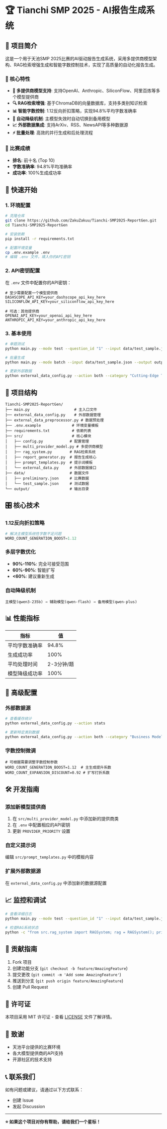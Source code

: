 # 🏆 Tianchi SMP 2025 - AI报告生成系统

## 📖 项目简介

这是一个用于天池SMP 2025比赛的AI驱动报告生成系统，采用多提供商模型架构、RAG检索增强生成和智能字数控制技术，实现了高质量的自动化报告生成。

### 🎯 核心特性

- **🤖 多提供商模型支持**: 支持OpenAI、Anthropic、SiliconFlow、阿里百炼等多个模型提供商
- **🔍 RAG检索增强**: 基于ChromaDB的向量数据库，支持多类别知识检索
- **📊 智能字数控制**: 1.12反向折扣策略，实现94.8%平均字数准确率
- **🔄 自动降级机制**: 主模型失效时自动切换到备用模型
- **📈 外部数据集成**: 支持ArXiv、RSS、NewsAPI等多种数据源
- **⚡ 批量处理**: 高效的并行生成和后处理流程

### 🏅 比赛成绩

- **排名**: 前十名 (Top 10)
- **字数准确率**: 94.8%平均准确率
- **成功率**: 100%生成成功率

## 🚀 快速开始

### 1. 环境配置

```bash
# 克隆仓库
git clone https://github.com/ZakuZakuu/Tianchi-SMP2025-ReportGen.git
cd Tianchi-SMP2025-ReportGen

# 安装依赖
pip install -r requirements.txt

# 配置环境变量
cp .env.example .env
# 编辑 .env 文件，填入你的API密钥
```

### 2. API密钥配置

在 `.env` 文件中配置你的API密钥：

```env
# 至少需要配置一个模型提供商
DASHSCOPE_API_KEY=your_dashscope_api_key_here
SILICONFLOW_API_KEY=your_siliconflow_api_key_here

# 可选：其他提供商
OPENAI_API_KEY=your_openai_api_key_here
ANTHROPIC_API_KEY=your_anthropic_api_key_here
```

### 3. 基本使用

```bash
# 单题测试
python main.py --mode test --question_id "1" --input data/test_sample.json

# 批量生成
python main.py --mode batch --input data/test_sample.json --output output/results.json --post-process

# 更新外部数据
python external_data_config.py --action both --category "Cutting-Edge Tech & AI"
```

## 📁 项目结构

```
Tianchi-SMP2025-ReportGen/
├── main.py                    # 主入口文件
├── external_data_config.py    # 外部数据管理
├── external_data_preprocessor.py # 数据预处理
├── .env.example              # 环境变量模板
├── requirements.txt          # 依赖列表
├── src/                      # 核心模块
│   ├── config.py            # 配置管理
│   ├── multi_provider_model.py # 多提供商模型
│   ├── rag_system.py        # RAG检索系统
│   ├── report_generator.py  # 报告生成核心
│   ├── prompt_templates.py  # 提示词模板
│   └── external_data.py     # 外部数据接口
├── data/                    # 数据文件
│   ├── preliminary.json     # 比赛数据
│   └── test_sample.json     # 测试数据
└── output/                  # 输出目录
```

## 🎛️ 核心技术

### 1.12反向折扣策略
```python
# 解决主模型系统性字数不足问题
WORD_COUNT_GENERATION_BOOST=1.12
```

### 多层字数优化
- **90%-110%**: 完全可接受范围
- **60%-90%**: 智能扩写
- **<60%**: 建议重新生成

### 自动降级机制
```
主模型(qwen3-235b) → 辅助模型(qwen-flash) → 备用模型(qwen-plus)
```

## 📊 性能指标

| 指标 | 值 |
|------|------|
| 平均字数准确率 | 94.8% |
| 生成成功率 | 100% |
| 平均处理时间 | 2-3分钟/题 |
| 模型降级成功率 | 100% |

## 🔧 高级配置

### 外部数据源
```bash
# 查看缓存统计
python external_data_config.py --action stats

# 更新特定类别数据
python external_data_config.py --action both --category "Business Models & Market Dynamics" --limit 10
```

### 字数控制微调
```env
# 可根据需要调整字数控制参数
WORD_COUNT_GENERATION_BOOST=1.12  # 主生成提升系数
WORD_COUNT_EXPANSION_DISCOUNT=0.92 # 扩写打折系数
```

## 🛠️ 开发指南

### 添加新模型提供商
1. 在 `src/multi_provider_model.py` 中添加新的提供商类
2. 在 `.env` 中配置相应的API密钥
3. 更新 `PROVIDER_PRIORITY` 设置

### 自定义提示词
编辑 `src/prompt_templates.py` 中的模板内容

### 扩展外部数据源
在 `external_data_config.py` 中添加新的数据源配置

## 📈 监控和调试

```bash
# 查看详细日志
python main.py --mode test --question_id "1" --input data/test_sample.json --verbose

# 检查RAG系统状态
python -c "from src.rag_system import RAGSystem; rag = RAGSystem(); print(rag.get_collection_stats())"
```

## 🤝 贡献指南

1. Fork 项目
2. 创建功能分支 (`git checkout -b feature/AmazingFeature`)
3. 提交更改 (`git commit -m 'Add some AmazingFeature'`)
4. 推送到分支 (`git push origin feature/AmazingFeature`)
5. 创建 Pull Request

## 📄 许可证

本项目采用 MIT 许可证 - 查看 [LICENSE](LICENSE) 文件了解详情。

## 🙏 致谢

- 天池平台提供的比赛环境
- 各大模型提供商的API支持
- 开源社区的技术支持

## 📞 联系我们

如有问题或建议，请通过以下方式联系：

- 创建 Issue
- 发起 Discussion

---

**⭐ 如果这个项目对你有帮助，请给我们一个星标！**
